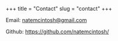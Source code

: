 +++
title = "Contact"
slug = "contact"
+++

Email: natemcintosh@gmail.com

Github: https://github.com/natemcintosh/
